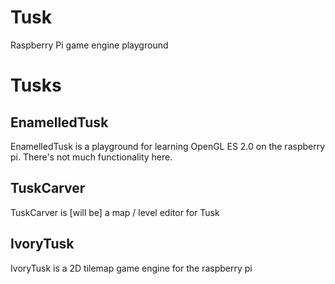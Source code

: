 Tusk
====

Raspberry Pi game engine playground

# Tusks
## EnamelledTusk
EnamelledTusk is a playground for learning OpenGL ES 2.0 on the raspberry pi. There's not much functionality here.

## TuskCarver
TuskCarver is [will be] a map / level editor for Tusk

## IvoryTusk
IvoryTusk is a 2D tilemap game engine for the raspberry pi

